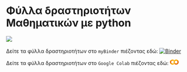 
# Φύλλα δραστηριοτήτων Μαθηματικών με python

<img src="https://www.python.org/static/community_logos/python-logo-master-v3-TM.png" width="150">

Δείτε τα φύλλα δραστηριοτήτων στο ```myBinder``` πιέζοντας εδώ: [![Binder](https://mybinder.org/badge_logo.svg)](https://mybinder.org/v2/gh/demosthenesst/python/main?labpath=index.ipynb)

Δείτε τα φύλλα δραστηριοτήτων στο ```Google Colab``` πιέζοντας εδώ: [![Colab](auxilliary/GoogleColab5.png)](https://colab.research.google.com/github/demosthenesst/python/blob/main/index.ipynb)

<!-- Δείτε τα φύλλα δραστηριοτήτων ```myBinder``` πιέζοντας εδώ: [![Binder](https://mybinder.org/badge_logo.svg)](https://mybinder.org/v2/gh/demosthenesst/python/main?filepath=index.ipynb) -->
